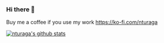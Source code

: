 ### Hi there 👋

Buy me a coffee if you use my work https://ko-fi.com/nturaga

[![nturaga's github stats](https://github-readme-stats.vercel.app/api?username=nturaga&show_icons=true&theme=vision-friendly-dark&hide=stars)](https://github.com/anuraghazra/github-readme-stats)

<!--
**nturaga/nturaga** is a ✨ _special_ ✨ repository because its `README.md` (this file) appears on your GitHub profile.

Here are some ideas to get you started:

- 🔭 I’m currently working on ...
- 🌱 I’m currently learning ...
- 👯 I’m looking to collaborate on ...
- 🤔 I’m looking for help with ...
- 💬 Ask me about ...
- 📫 How to reach me: ...
- 😄 Pronouns: ...
- ⚡ Fun fact: ...
-->
